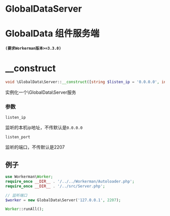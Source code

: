 # GlobalDataServer

# GlobalData 组件服务端

**`(要求Workerman版本>=3.3.0)`**

# \_\_construct


```php 
void \GlobalData\Server::__construct([string $listen_ip = '0.0.0.0', int $listen_port = 2207])

```
实例化一个\\GlobalData\\Server服务

### 参数

`listen_ip`

监听的本机ip地址，不传默认是```0.0.0.0```

`listen_port`

监听的端口，不传默认是2207

## 例子


```php 
use Workerman\Worker;
require_once __DIR__ . '/../../Workerman/Autoloader.php';
require_once __DIR__ . '/../src/Server.php';

// 监听端口
$worker = new GlobalData\Server('127.0.0.1', 2207);

Worker::runAll();

```